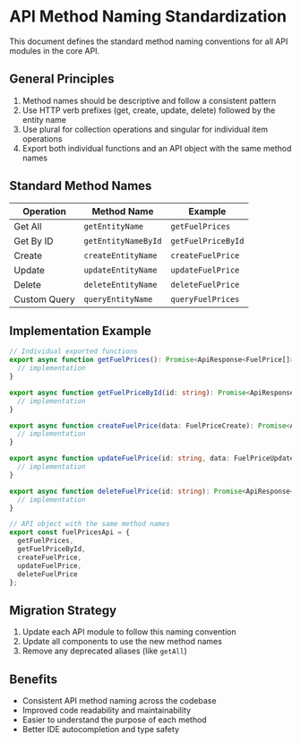 # API Method Naming Standardization

This document defines the standard method naming conventions for all API modules in the core API.

## General Principles

1. Method names should be descriptive and follow a consistent pattern
2. Use HTTP verb prefixes (get, create, update, delete) followed by the entity name
3. Use plural for collection operations and singular for individual item operations
4. Export both individual functions and an API object with the same method names

## Standard Method Names

| Operation | Method Name | Example |
|-----------|-------------|---------|
| Get All | `getEntityName` | `getFuelPrices` |
| Get By ID | `getEntityNameById` | `getFuelPriceById` |
| Create | `createEntityName` | `createFuelPrice` |
| Update | `updateEntityName` | `updateFuelPrice` |
| Delete | `deleteEntityName` | `deleteFuelPrice` |
| Custom Query | `queryEntityName` | `queryFuelPrices` |

## Implementation Example

```typescript
// Individual exported functions
export async function getFuelPrices(): Promise<ApiResponse<FuelPrice[]>> {
  // implementation
}

export async function getFuelPriceById(id: string): Promise<ApiResponse<FuelPrice>> {
  // implementation
}

export async function createFuelPrice(data: FuelPriceCreate): Promise<ApiResponse<FuelPrice>> {
  // implementation
}

export async function updateFuelPrice(id: string, data: FuelPriceUpdate): Promise<ApiResponse<FuelPrice>> {
  // implementation
}

export async function deleteFuelPrice(id: string): Promise<ApiResponse<{ success: boolean }>> {
  // implementation
}

// API object with the same method names
export const fuelPricesApi = {
  getFuelPrices,
  getFuelPriceById,
  createFuelPrice,
  updateFuelPrice,
  deleteFuelPrice
};
```

## Migration Strategy

1. Update each API module to follow this naming convention
2. Update all components to use the new method names
3. Remove any deprecated aliases (like `getAll`)

## Benefits

- Consistent API method naming across the codebase
- Improved code readability and maintainability
- Easier to understand the purpose of each method
- Better IDE autocompletion and type safety 